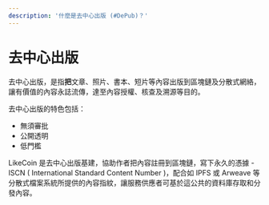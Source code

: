 ```yaml
---
description: '什麼是去中心出版 (#DePub)？'
---
```


# 去中心出版

去中心出版，是指**把**文章、照片、書本、短片等內容出版到區塊鏈及分散式網絡，讓有價值的內容永誌流傳，達至內容授權、核查及溯源等目的。

去中心出版的特色包括：

* 無須審批
* 公開透明
* 低門檻

LikeCoin 是去中心出版基建，協助作者把內容註冊到區塊鏈，寫下永久的憑據 - ISCN \( International Standard Content Number \)，配合如 IPFS 或 Arweave 等分散式檔案系統所提供的內容指紋，讓服務供應者可基於這公共的資料庫存取和分發內容。

